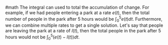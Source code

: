#math
The integral can used to total the accumulation of change. For example, if we had people entering a park at a rate $e(t)$, then the total number of people in the park after 5 hours would be $\int_0^5e(t)dt$. Furthermore, we can combine multiple rates to get a single solution. Let's say that people are leaving the park at a rate of $l(t)$, then the total people in the park after 5 hours would not be $\int_0^5(e(t)-l(t))dt$.